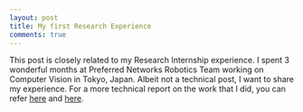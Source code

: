 ```yaml
---
layout: post
title: My first Research Experience
comments: true
---
```


This post is closely related to my Research Internship experience. I spent 3 wonderful months at Preferred Networks Robotics Team working on Computer Vision in Tokyo, Japan. Albeit not a technical post, I want to share my experience. For a more technical report on the work that I did, you can refer [here]() and [here]().

